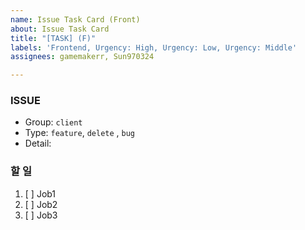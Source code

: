```yaml
---
name: Issue Task Card (Front)
about: Issue Task Card
title: "[TASK] (F)"
labels: 'Frontend, Urgency: High, Urgency: Low, Urgency: Middle'
assignees: gamemakerr, Sun970324

---
```


### ISSUE
* Group: `client`
* Type:  `feature`, `delete` , `bug`
* Detail: 

### 할 일
1. [ ]  Job1
2. [ ]  Job2
3. [ ]  Job3
